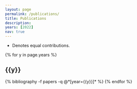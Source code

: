 ```yaml
---
layout: page
permalink: /publications/
title: Publications
description:
years: [2022]
nav: true
---
```


<div class="publications">

* Denotes equal contributions.

{% for y in page.years %}
  <h2 class="year">{{y}}</h2>
  {% bibliography -f papers -q @*[year={{y}}]* %}
{% endfor %}

</div>
